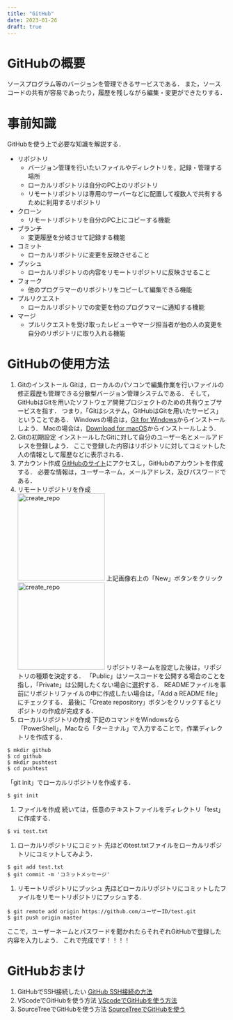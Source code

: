 ```yaml
---
title: "GitHub"
date: 2023-01-26
draft: true
---
```


# GitHubの概要
ソースプログラム等のバージョンを管理できるサービスである．
また，ソースコードの共有が容易であったり，履歴を残しながら編集・変更ができたりする．

# 事前知識
GitHubを使う上で必要な知識を解説する．
- リポジトリ
  - バージョン管理を行いたいファイルやディレクトリを，記録・管理する場所
  - ローカルリポジトリは自分のPC上のリポジトリ
  - リモートリポジトリは専用のサーバーなどに配置して複数人で共有するために利用するリポジトリ
- クローン
  - リモートリポジトリを自分のPC上にコピーする機能
- ブランチ
  - 変更履歴を分岐させて記録する機能
- コミット
  - ローカルリポジトリに変更を反映させること
- プッシュ
  - ローカルリポジトリの内容をリモートリポジトリに反映させること
- フォーク
  - 他のプログラマーのリポジトリをコピーして編集できる機能
- プルリクエスト
  - ローカルリポジトリでの変更を他のプログラマーに通知する機能
- マージ
  - プルリクエストを受け取ったレビューやマージ担当者が他の人の変更を自分のリポジトリに取り入れる機能

# GitHubの使用方法
1. Gitのインストール
Gitは，ローカルのパソコンで編集作業を行いファイルの修正履歴も管理できる分散型バージョン管理システムである．
そして，GitHubはGitを用いたソフトウェア開発プロジェクトのための共有ウェブサービスを指す．
つまり，「Gitはシステム，GitHubはGitを用いたサービス」ということである．
Windowsの場合は，[Git for Windows](https://gitforwindows.org/)からインストールしよう．
Macの場合は，[Download for macOS](https://git-scm.com/download/mac)からインストールしよう．
2. Gitの初期設定
インストールしたGitに対して自分のユーザー名とメールアドレスを登録しよう．
ここで登録した内容はリポジトリに対してコミットした人の情報として履歴などに表示される．
3. アカウント作成
[GitHubのサイト](https://azure.microsoft.com/ja-jp/products/visual-studio-code/)にアクセスし，GitHubのアカウントを作成する．
必要な情報は，ユーザーネーム，メールアドレス，及びパスワードである．
4. リモートリポジトリを作成  
   <img src="/GitHub/create_repo1.png" alt="create_repo" width="200">
    上記画像右上の「New」ボタンをクリック
    <img src="/GitHub/create_repo2.png" alt="create_repo" width="200">
    リポジトリネームを設定した後は，リポジトリの種類を決定する．
    「Public」はソースコードを公開する場合のことを指し，「Private」は公開したくない場合に選択する．
    READMEファイルを事前にリポジトリファイルの中に作成したい場合は，「Add a README file」にチェックする．
    最後に「Create repository」ボタンをクリックするとリポジトリの作成が完成する．
5. ローカルリポジトリの作成
下記のコマンドをWindowsなら「PowerShell」，Macなら「ターミナル」で入力することで，作業ディレクトリを作成する．
```
$ mkdir github
$ cd github
$ mkdir pushtest
$ cd pushtest
```
「git init」でローカルリポジトリを作成する．
```
$ git init
```
1. ファイルを作成
続いては，任意のテキストファイルをディレクトリ「test」に作成する．
```
$ vi test.txt
```
1. ローカルリポジトリにコミット
先ほどのtest.txtファイルをローカルリポジトリにコミットしてみよう．
```
$ git add test.txt
$ git commit -m 'コミットメッセージ'
```
1. リモートリポジトリにプッシュ
先ほどローカルリポジトリにコミットしたファイルをリモートリポジトリにプッシュする．
```
$ git remote add origin https://github.com/ユーザーID/test.git
$ git push origin master
```
ここで，ユーザーネームとパスワードを聞かれたらそれぞれGitHubで登録した内容を入力しよう．
これで完成です！！！！

# GitHubおまけ
1. GitHubでSSH接続したい
[GitHub SSH接続の方法](https://blog.cloud-acct.com/posts/u-github-ssh/)
2. VScodeでGitHubを使う方法
[VScodeでGitHubを使う方法](https://miya-system-works.com/blog/detail/vscode-github/)
3. SourceTreeでGitHubを使う方法
[SourceTreeでGitHubを使う](https://qiita.com/TAKANEKOMACHI/items/53058acc15d965d66798)
